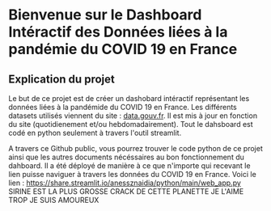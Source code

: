 # Bienvenue sur le Dashboard Intéractif des Données liées à la pandémie du COVID 19 en France


## Explication du projet 

Le but de ce projet est de créer un dashobard intéractif représentant les données liées à la pandémide du COVID 19 en France. Les différents datasets utilisés viennent du site : [data.gouv.fr](https://www.data.gouv.fr/fr/). Il est mis à jour en fonction du site (quotidienement et/ou hebdomadairement).
Tout le dahsboard est codé en python seulement à travers l'outil streamlit. 

A travers ce Github public, vous pourrez trouver le code python de ce projet ainsi que les autres documents nécéssaires au bon fonctionnement du dahboard. Il a été déployé de manière à ce que n'importe qui recevant le lien puisse naviguer à travers les données du COVID 19 en France. Voici le lien : https://share.streamlit.io/anessznaidia/python/main/web_app.py
SIRINE EST LA PLUS GROSSE CRACK DE CETTE PLANETTE JE L'AIME TROP JE SUIS AMOUREUX 

